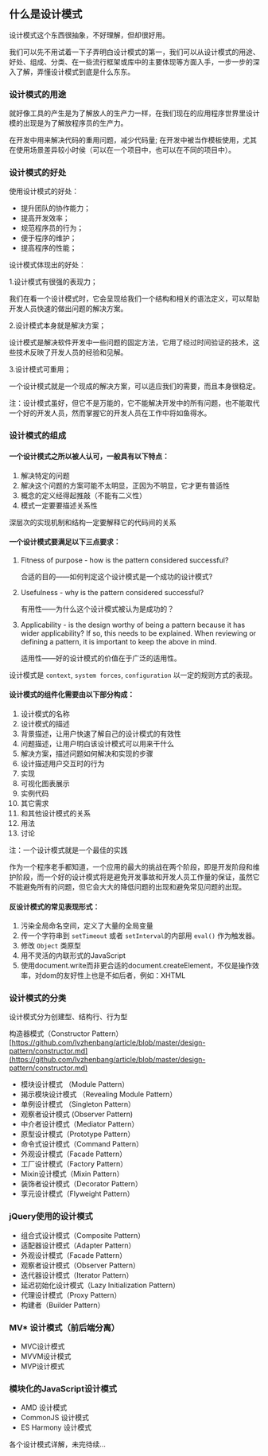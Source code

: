 ## 什么是设计模式

设计模式这个东西很抽象，不好理解，但却很好用。

我们可以先不用试着一下子弄明白设计模式的第一，我们可以从设计模式的用途、好处、组成、分类、在一些流行框架或库中的主要体现等方面入手，一步一步的深入了解，弄懂设计模式到底是什么东东。

### 设计模式的用途

就好像工具的产生是为了解放人的生产力一样，在我们现在的应用程序世界里设计模的出现是为了解放程序员的生产力。

在开发中用来解决代码的重用问题，减少代码量;
在开发中被当作模板使用，尤其在使用场景差异较小时侯（可以在一个项目中，也可以在不同的项目中）。

### 设计模式的好处

使用设计模式的好处：

* 提升团队的协作能力；
* 提高开发效率；
* 规范程序员的行为；
* 便于程序的维护；
* 提高程序的性能；

设计模式体现出的好处：

1.设计模式有很强的表现力；

我们在看一个设计模式时，它会呈现给我们一个结构和相关的语法定义，可以帮助开发人员快速的做出问题的解决方案。

2.设计模式本身就是解决方案；

设计模式是解决软件开发中一些问题的固定方法，它用了经过时间验证的技术，这些技术反映了开发人员的经验和见解。

3.设计模式可重用；

一个设计模式就是一个现成的解决方案，可以适应我们的需要，而且本身很稳定。

注：设计模式虽好，但它不是万能的，它不能解决开发中的所有问题，也不能取代一个好的开发人员，然而掌握它的开发人员在工作中将如鱼得水。

### 设计模式的组成

#### 一个设计模式之所以被人认可，一般具有以下特点：

1. 解决特定的问题
2. 解决这个问题的方案可能不太明显，正因为不明显，它才更有普适性
3. 概念的定义经得起推敲（不能有二义性）
4. 模式一定要要描述关系性

深层次的实现机制和结构一定要解释它的代码间的关系


#### 一个设计模式要满足以下三点要求：
	
1. Fitness of purpose - how is the pattern considered successful?

	合适的目的——如何判定这个设计模式是一个成功的设计模式?

2. Usefulness - why is the pattern considered successful?

	有用性——为什么这个设计模式被认为是成功的？

3. Applicability - is the design worthy of being a pattern because it has wider applicability? If so, this needs to be explained. When reviewing or defining a pattern, it is important to keep the above in mind.

	适用性——好的设计模式的价值在于广泛的适用性。

设计模式是 `context`, `system forces`, `configuration` 以一定的规则方式的表现。

#### 设计模式的组件化需要由以下部分构成：

1. 设计模式的名称
2. 设计模式的描述
3. 背景描述，让用户快速了解自己的设计模式的有效性
4. 问题描述，让用户明白该设计模式可以用来干什么
5. 解决方案，描述问题如何解决和实现的步骤
6. 设计描述用户交互时的行为
7. 实现
8. 可视化图表展示
9. 实例代码
10. 其它需求
11. 和其他设计模式的关系
12. 用法
13. 讨论


注：一个设计模式就是一个最佳的实践

作为一个程序老手都知道，一个应用的最大的挑战在两个阶段，即是开发阶段和维护阶段，而一个好的设计模式将是避免开发事故和开发人员工作量的保证，虽然它不能避免所有的问题，但它会大大的降低问题的出现和避免常见问题的出现。

#### 反设计模式的常见表现形式：

1. 污染全局命名空间，定义了大量的全局变量
2. 传一个字符串到 `setTimeout` 或者 `setInterval`的内部用 `eval()` 作为触发器。
3. 修改 `Object` 类原型
4. 用不灵活的内联形式的JavaScript
5. 使用document.write而非更合适的document.createElement，不仅是操作效率，对dom的友好性上也是不如后者，例如：XHTML


### 设计模式的分类

设计模式分为创建型、结构行、行为型

构造器模式（Constructor Pattern）[https://github.com/lvzhenbang/article/blob/master/design-pattern/constructor.md](https://github.com/lvzhenbang/article/blob/master/design-pattern/constructor.md)

* 模块设计模式 （Module Pattern）
* 揭示模块设计模式 （Revealing Module Pattern）
* 单例设计模式 （Singleton Pattern）
* 观察者设计模式 (Observer Pattern)
* 中介者设计模式（Mediator Pattern）
* 原型设计模式（Prototype Pattern）
* 命令式设计模式（Command Pattern）
* 外观设计模式（Facade Pattern）
* 工厂设计模式（Factory Pattern）
* Mixin设计模式（Mixin Pattern）
* 装饰者设计模式（Decorator Pattern）
* 享元设计模式（Flyweight Pattern）

### jQuery使用的设计模式

* 组合式设计模式（Composite Pattern）
* 适配器设计模式（Adapter Pattern）
* 外观设计模式（Facade Pattern）
* 观察者设计模式（Observer Pattern）
* 迭代器设计模式（Iterator Pattern）
* 延迟初始化设计模式（Lazy Initialization Pattern）
* 代理设计模式（Proxy Pattern）
* 构建者（Builder Pattern）

### MV* 设计模式（前后端分离）

* MVC设计模式
* MVVM设计模式
* MVP设计模式

### 模块化的JavaScript设计模式

* AMD 设计模式
* CommonJS 设计模式
* ES Harmony 设计模式

各个设计模式详解，未完待续...